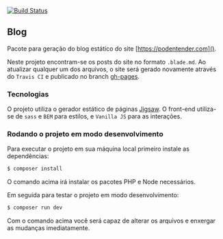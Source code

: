 [![Build Status](https://travis-ci.org/PODEntender/blog.svg?branch=master)](https://travis-ci.org/PODEntender/blog)

Blog
---

Pacote para geração do blog estático do site [https://podentender.com]().

Neste projeto encontram-se os posts do site no formato `.blade.md`. Ao atualizar
qualquer um dos arquivos, o site será gerado novamente através do `Travis CI` e
publicado no branch [gh-pages](https://github.com/PODEntender/blog/tree/gh-pages). 

### Tecnologias

O projeto utiliza o gerador estático de páginas [Jigsaw](https://jigsaw.tighten.co/).
O front-end utiliza-se de `sass` e `BEM` para estilos, e `Vanilla JS` para as interações.

### Rodando o projeto em modo desenvolvimento

Para executar o projeto em sua máquina local primeiro instale as dependências:

```bash
$ composer install
```

O comando acima irá instalar os pacotes PHP e Node necessários.

Em seguida para testar o projeto em modo desenvolvimento:

```bash
$ composer run dev
```

Com o comando acima você será capaz de alterar os arquivos e enxergar as mudanças
imediatamente.
